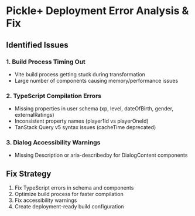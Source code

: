 # Pickle+ Deployment Error Analysis & Fix

## Identified Issues

### 1. Build Process Timing Out
- Vite build process getting stuck during transformation
- Large number of components causing memory/performance issues

### 2. TypeScript Compilation Errors
- Missing properties in user schema (xp, level, dateOfBirth, gender, externalRatings)
- Inconsistent property names (player1Id vs playerOneId)
- TanStack Query v5 syntax issues (cacheTime deprecated)

### 3. Dialog Accessibility Warnings
- Missing Description or aria-describedby for DialogContent components

## Fix Strategy

1. Fix TypeScript errors in schema and components
2. Optimize build process for faster compilation
3. Fix accessibility warnings
4. Create deployment-ready build configuration
